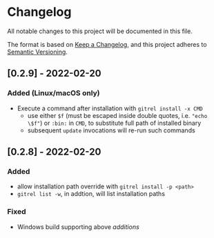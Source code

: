 # Changelog

All notable changes to this project will be documented in this file.

The format is based on [Keep a Changelog](https://keepachangelog.com/en/1.0.0/),
and this project adheres to [Semantic Versioning](https://semver.org/spec/v2.0.0.html).

## \[0.2.9] - 2022-02-20

### Added (Linux/macOS only)

*   Execute a command after installation with `gitrel install -x CMD`
    *   use either `$f` (must be escaped inside double quotes, i.e. `"echo \$f"`)
        or `:bin:` in `CMD`, to substitute full path of installed binary
    *   subsequent `update` invocations will re-run such commands

## \[0.2.8] - 2022-02-20

### Added

*   allow installation path override with `gitrel install -p <path>`
*   `gitrel list -w`, in addtion, will list installation paths

### Fixed

*   Windows build supporting above *additions*
